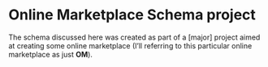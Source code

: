 # Online Marketplace Schema project
The schema discussed here was created as part of a [major] project aimed at creating some online marketplace (I’ll referring to this particular online marketplace as just **OM**). 